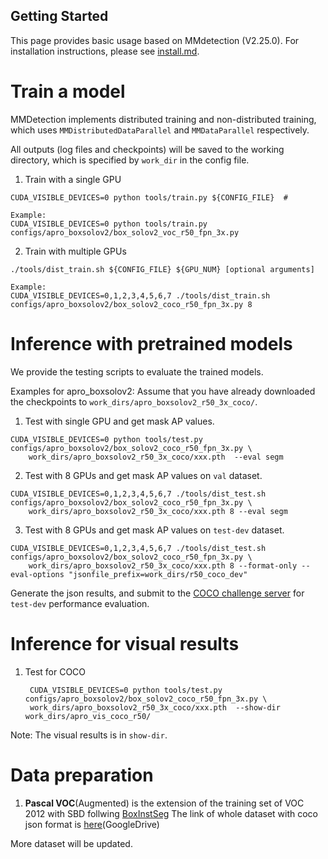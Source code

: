 ## Getting Started


This page provides basic usage based on MMdetection (V2.25.0). For installation instructions, please see [install.md](./install.md).


# Train a model
MMDetection implements distributed training and non-distributed training,
which uses `MMDistributedDataParallel` and `MMDataParallel` respectively.

All outputs (log files and checkpoints) will be saved to the working directory,
which is specified by `work_dir` in the config file.

1. Train  with a single GPU 

```shell
CUDA_VISIBLE_DEVICES=0 python tools/train.py ${CONFIG_FILE}  #

Example:
CUDA_VISIBLE_DEVICES=0 python tools/train.py configs/apro_boxsolov2/box_solov2_voc_r50_fpn_3x.py 
```

2. Train with multiple GPUs

```shell
./tools/dist_train.sh ${CONFIG_FILE} ${GPU_NUM} [optional arguments]

Example:
CUDA_VISIBLE_DEVICES=0,1,2,3,4,5,6,7 ./tools/dist_train.sh configs/apro_boxsolov2/box_solov2_coco_r50_fpn_3x.py 8
```

# Inference with pretrained models
We provide the testing scripts to evaluate the trained models.

Examples for apro_boxsolov2:
Assume that you have already downloaded the checkpoints to `work_dirs/apro_boxsolov2_r50_3x_coco/`.

1. Test with single GPU and get mask AP values.

```shell
CUDA_VISIBLE_DEVICES=0 python tools/test.py configs/apro_boxsolov2/box_solov2_coco_r50_fpn_3x.py \
    work_dirs/apro_boxsolov2_r50_3x_coco/xxx.pth  --eval segm

```
2. Test with 8 GPUs and get mask AP values on `val` dataset.
```shell
CUDA_VISIBLE_DEVICES=0,1,2,3,4,5,6,7 ./tools/dist_test.sh configs/apro_boxsolov2/box_solov2_coco_r50_fpn_3x.py \
    work_dirs/apro_boxsolov2_r50_3x_coco/xxx.pth 8 --eval segm 
```

3. Test with 8 GPUs and get mask AP values on `test-dev` dataset.

```shell
CUDA_VISIBLE_DEVICES=0,1,2,3,4,5,6,7 ./tools/dist_test.sh configs/apro_boxsolov2/box_solov2_coco_r50_fpn_3x.py \
    work_dirs/apro_boxsolov2_r50_3x_coco/xxx.pth 8 --format-only --eval-options "jsonfile_prefix=work_dirs/r50_coco_dev" 
```
Generate the json results, and submit to the [COCO challenge server](https://codalab.lisn.upsaclay.fr/competitions/7383#participate-submit_results) for `test-dev` performance evaluation.


# Inference for visual results


1. Test for COCO

   ```shell
    CUDA_VISIBLE_DEVICES=0 python tools/test.py configs/apro_boxsolov2/box_solov2_coco_r50_fpn_3x.py \
    work_dirs/apro_boxsolov2_r50_3x_coco/xxx.pth  --show-dir work_dirs/apro_vis_coco_r50/
    ```

Note: The visual results is in `show-dir`. 



# Data preparation

1. **Pascal VOC**(Augmented) is the extension of the training set of VOC 2012 with SBD follwing [BoxInstSeg](https://github.com/LiWentomng/BoxInstSeg) 
   The link of whole dataset with coco json format is [here](https://drive.google.com/file/d/16Mz13NSZBbhwPuRxiwi7ZA2Qvt9DaKtN/view?usp=sharing)(GoogleDrive)

More dataset will be updated.

